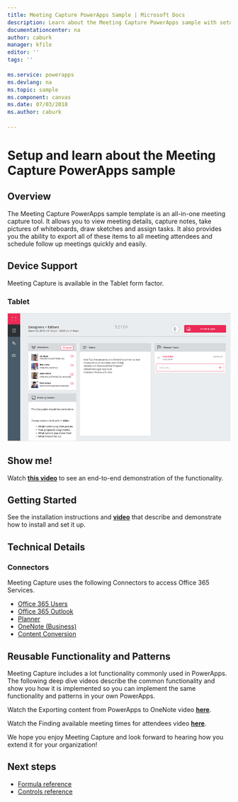 ```yaml
---
title: Meeting Capture PowerApps Sample | Microsoft Docs
description: Learn about the Meeting Capture PowerApps sample with setup, overview, and deep dives into how the app was built.
documentationcenter: na
author: caburk
manager: kfile
editor: ''
tags: ''

ms.service: powerapps
ms.devlang: na
ms.topic: sample
ms.component: canvas
ms.date: 07/03/2018
ms.author: caburk

---
```

# Setup and learn about the Meeting Capture PowerApps sample

## Overview

The Meeting Capture PowerApps sample template is an all-in-one meeting capture tool.  It allows you to view meeting details, capture notes, take pictures of whiteboards, draw sketches and assign tasks.  It also provides you the ability to export all of these items to all meeting attendees and schedule follow up meetings quickly and easily.

## Device Support

Meeting Capture is available in the Tablet form factor.

### Tablet

![Meeting Capture](media/sample-meeting-capture/MeetingCapture.png)

## Show me!

Watch [**this video**](https://www.youtube.com/watch?v=sqxQO8tpvWY&index=4&list=PL8IYfXypsj2B5FizD0ZVVuzf49vr8yXFU&t=0s) to see an end-to-end demonstration of the functionality.

## Getting Started

See the installation instructions and [**video**](https://www.youtube.com/watch?v=MTsbjln1AcA&index=1&list=PL8IYfXypsj2B5FizD0ZVVuzf49vr8yXFU) that describe and demonstrate how to install and set it up.

## Technical Details

### Connectors

Meeting Capture uses the following Connectors to access Office 365 Services.

- [Office 365 Users](https://docs.microsoft.com/en-us/connectors/office365users/)
- [Office 365 Outlook](https://docs.microsoft.com/en-us/connectors/office365/)
- [Planner](https://docs.microsoft.com/en-us/connectors/planner/)
- [OneNote (Business)](https://docs.microsoft.com/en-us/connectors/onenote/)
- [Content Conversion](https://docs.microsoft.com/en-us/connectors/conversionservice/)

## Reusable Functionality and Patterns

Meeting Capture includes a lot functionality commonly used in PowerApps.  The following deep dive videos describe the common functionality and show you how it is implemented so you can implement the same functionality and patterns in your own PowerApps.

Watch the Exporting content from PowerApps to OneNote video [**here**](https://www.youtube.com/watch?v=0TyTsSYuJcE&index=4&list=PL8IYfXypsj2B5FizD0ZVVuzf49vr8yXFU).

Watch the Finding available meeting times for attendees video [**here**](https://www.youtube.com/watch?v=BESlW1bavJA&list=PL8IYfXypsj2B5FizD0ZVVuzf49vr8yXFU&index=2).

We hope you enjoy Meeting Capture and look forward to hearing how you extend it for your organization!


## Next steps
- [Formula reference](https://docs.microsoft.com/en-us/powerapps/maker/canvas-apps/formula-reference)
- [Controls reference](https://docs.microsoft.com/en-us/powerapps/maker/canvas-apps/reference-properties)
 
